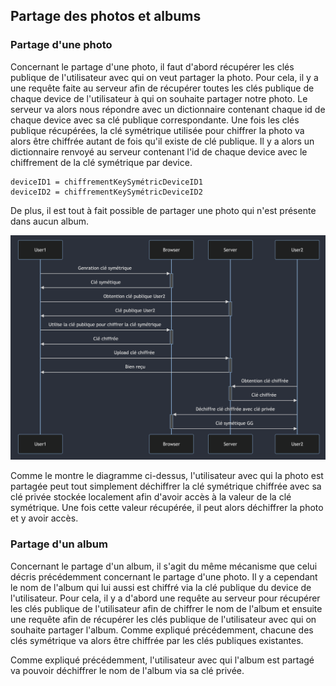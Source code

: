 ## Partage des photos et albums

### Partage d'une photo

Concernant le partage d'une photo, il faut d'abord récupérer les clés publique de l'utilisateur avec qui on veut partager la photo. Pour cela, il y a une requête faite au serveur afin de récupérer toutes les clés publique de chaque device de l'utilisateur à qui on souhaite partager notre photo. Le serveur va alors nous répondre avec un dictionnaire contenant chaque id de chaque device avec sa clé publique correspondante. Une fois les clés publique récupérées, la clé symétrique utilisée pour chiffrer la photo va alors être chiffrée autant de fois qu'il existe de clé publique. Il y a alors un dictionnaire renvoyé au serveur contenant l'id de chaque device avec le chiffrement de la clé symétrique par device.

    deviceID1 = chiffrementKeySymétricDeviceID1
    deviceID2 = chiffrementKeySymétricDeviceID2

De plus, il est tout à fait possible de partager une photo qui n'est présente dans aucun album.

![Partage de photo](../assets/partage_key.png "Partage de photo")

Comme le montre le diagramme ci-dessus, l'utilisateur avec qui la photo est partagée peut tout simplement déchiffrer la clé symétrique chiffrée avec sa clé privée stockée localement afin d'avoir accès à la valeur de la clé symétrique. Une fois cette valeur récupérée, il peut alors déchiffrer la photo et y avoir accès.

### Partage d'un album

Concernant le partage d'un album, il s'agit du même mécanisme que celui décris précédemment concernant le partage d'une photo. Il y a cependant le nom de l'album qui lui aussi est chiffré via la clé publique du device de l'utilisateur. Pour cela, il y a d'abord une requête au serveur pour récupérer les clés publique de l'utilisateur afin de chiffrer le nom de l'album et ensuite une requête afin de récupérer les clés publique de l'utilisateur avec qui on souhaite partager l'album. Comme expliqué précédemment, chacune des clés symétrique va alors être chiffrée par les clés publiques existantes.

Comme expliqué précédemment, l'utilisateur avec qui l'album est partagé va pouvoir déchiffrer le nom de l'album via sa clé privée.
